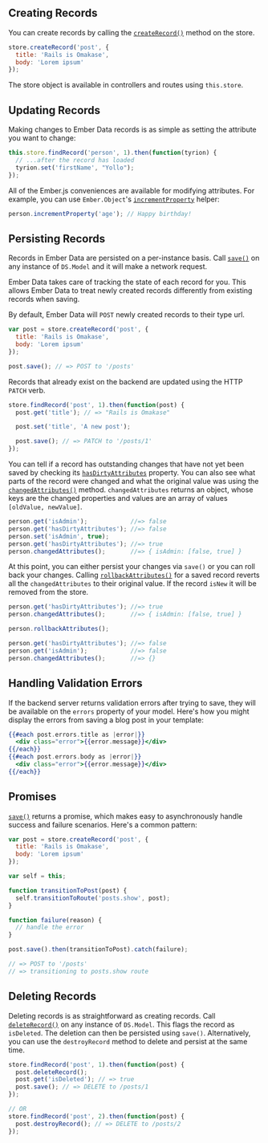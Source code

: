 ## Creating Records

You can create records by calling the [`createRecord()`](http://emberjs.com/api/data/classes/DS.Store.html#method_createRecord) method on the store.

```js
store.createRecord('post', {
  title: 'Rails is Omakase',
  body: 'Lorem ipsum'
});
```

The store object is available in controllers and routes using `this.store`.

## Updating Records

Making changes to Ember Data records is as simple as setting the attribute you want to change:

```js
this.store.findRecord('person', 1).then(function(tyrion) {
  // ...after the record has loaded
  tyrion.set('firstName', "Yollo");
});
```

All of the Ember.js conveniences are available for modifying attributes. For example, you can use `Ember.Object`'s [`incrementProperty`](http://emberjs.com/api/classes/Ember.Object.html#method_incrementProperty) helper:

```js
person.incrementProperty('age'); // Happy birthday!
```

## Persisting Records

Records in Ember Data are persisted on a per-instance basis. Call [`save()`](http://emberjs.com/api/data/classes/DS.Model.html#method_save) on any instance of `DS.Model` and it will make a network request.

Ember Data takes care of tracking the state of each record for you. This allows Ember Data to treat newly created records differently from existing records when saving.

By default, Ember Data will `POST` newly created records to their type url.

```javascript
var post = store.createRecord('post', {
  title: 'Rails is Omakase',
  body: 'Lorem ipsum'
});

post.save(); // => POST to '/posts'
```

Records that already exist on the backend are updated using the HTTP `PATCH` verb.

```javascript
store.findRecord('post', 1).then(function(post) {
  post.get('title'); // => "Rails is Omakase"

  post.set('title', 'A new post');

  post.save(); // => PATCH to '/posts/1'
});
```

You can tell if a record has outstanding changes that have not yet been saved by checking its [`hasDirtyAttributes`](http://emberjs.com/api/data/classes/DS.Model.html#property_hasDirtyAttributes) property. You can also see what parts of the record were changed and what the original value was using the [`changedAttributes()`](http://emberjs.com/api/data/classes/DS.Model.html#method_changedAttributes) method. `changedAttributes` returns an object, whose keys are the changed properties and values are an array of values `[oldValue, newValue]`.

```js
person.get('isAdmin');            //=> false
person.get('hasDirtyAttributes'); //=> false
person.set('isAdmin', true);
person.get('hasDirtyAttributes'); //=> true
person.changedAttributes();       //=> { isAdmin: [false, true] }
```

At this point, you can either persist your changes via `save()` or you can roll back your changes. Calling [`rollbackAttributes()`](http://emberjs.com/api/data/classes/DS.Model.html#method_rollbackAttributes) for a saved record reverts all the `changedAttributes` to their original value. If the record `isNew` it will be removed from the store.

```js
person.get('hasDirtyAttributes'); //=> true
person.changedAttributes();       //=> { isAdmin: [false, true] }

person.rollbackAttributes();

person.get('hasDirtyAttributes'); //=> false
person.get('isAdmin');            //=> false
person.changedAttributes();       //=> {}
```

## Handling Validation Errors

If the backend server returns validation errors after trying to save, they will be available on the `errors` property of your model. Here's how you might display the errors from saving a blog post in your template:

```hbs
{{#each post.errors.title as |error|}}
  <div class="error">{{error.message}}</div>
{{/each}}
{{#each post.errors.body as |error|}}
  <div class="error">{{error.message}}</div>
{{/each}}
```

## Promises

[`save()`](http://emberjs.com/api/data/classes/DS.Model.html#method_save) returns a promise, which makes easy to asynchronously handle success and failure scenarios. Here's a common pattern:

```javascript
var post = store.createRecord('post', {
  title: 'Rails is Omakase',
  body: 'Lorem ipsum'
});

var self = this;

function transitionToPost(post) {
  self.transitionToRoute('posts.show', post);
}

function failure(reason) {
  // handle the error
}

post.save().then(transitionToPost).catch(failure);

// => POST to '/posts'
// => transitioning to posts.show route
```

## Deleting Records

Deleting records is as straightforward as creating records. Call [`deleteRecord()`](http://emberjs.com/api/data/classes/DS.Model.html#method_deleteRecord) on any instance of `DS.Model`. This flags the record as `isDeleted`. The deletion can then be persisted using `save()`. Alternatively, you can use the `destroyRecord` method to delete and persist at the same time.

```js
store.findRecord('post', 1).then(function(post) {
  post.deleteRecord();
  post.get('isDeleted'); // => true
  post.save(); // => DELETE to /posts/1
});

// OR
store.findRecord('post', 2).then(function(post) {
  post.destroyRecord(); // => DELETE to /posts/2
});
```
